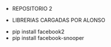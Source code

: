 * REPOSITORIO 2

* LIBRERIAS CARGADAS POR ALONSO
- pip install facebook2
- pip install facebook-snooper
